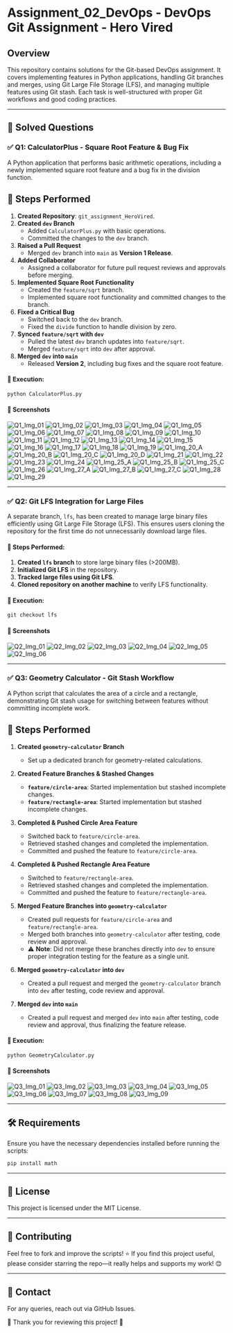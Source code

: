 # Assignment_02_DevOps - DevOps Git Assignment - Hero Vired

## Overview
This repository contains solutions for the Git-based DevOps assignment. It covers implementing features in Python applications, handling Git branches and merges, using Git Large File Storage (LFS), and managing multiple features using Git stash. Each task is well-structured with proper Git workflows and good coding practices.

---

## 🚀 Solved Questions

### ✅ Q1: CalculatorPlus - Square Root Feature & Bug Fix
A Python application that performs basic arithmetic operations, including a newly implemented square root feature and a bug fix in the division function.

## 📌 Steps Performed

1. **Created Repository**: `git_assignment_HeroVired`.  
2. **Created `dev` Branch**  
   - Added `CalculatorPlus.py` with basic operations.  
   - Committed the changes to the `dev` branch.  
3. **Raised a Pull Request**  
   - Merged `dev` branch into `main` as **Version 1 Release**.  
4. **Added Collaborator**  
   - Assigned a collaborator for future pull request reviews and approvals before merging.  
5. **Implemented Square Root Functionality**  
   - Created the `feature/sqrt` branch.  
   - Implemented square root functionality and committed changes to the branch.  
6. **Fixed a Critical Bug**  
   - Switched back to the `dev` branch.  
   - Fixed the `divide` function to handle division by zero.  
7. **Synced `feature/sqrt` with `dev`**  
   - Pulled the latest `dev` branch updates into `feature/sqrt`.  
   - Merged `feature/sqrt` into `dev` after approval.  
8. **Merged `dev` into `main`**  
   - Released **Version 2**, including bug fixes and the square root feature.  


#### 📌 Execution:
```cmd
python CalculatorPlus.py
```

#### 📸 Screenshots
<!-- Add relevant screenshots here -->
![Q1_Img_01](https://github.com/user-attachments/assets/26acc1f9-f36b-4c6f-895e-cd1b9b8bcc9b)
![Q1_Img_02](https://github.com/user-attachments/assets/4d52b815-8212-45b0-8b6e-5b72c55c3047)
![Q1_Img_03](https://github.com/user-attachments/assets/9ca67d52-f7af-46ab-b9db-e663c527cb83)
![Q1_Img_04](https://github.com/user-attachments/assets/3d838803-1676-4ab8-b96a-daaf4686e428)
![Q1_Img_05](https://github.com/user-attachments/assets/337aa884-e1e2-4427-b62f-9aef04a151f5)
![Q1_Img_06](https://github.com/user-attachments/assets/2b06eb1b-6991-4333-94fa-5da6df3fd94e)
![Q1_Img_07](https://github.com/user-attachments/assets/1f82c2f1-8a3a-4082-acf4-f3360dd4d498)
![Q1_Img_08](https://github.com/user-attachments/assets/cb9091c0-d2ca-40ec-9a48-10f8242de195)
![Q1_Img_09](https://github.com/user-attachments/assets/deb7f3ca-3643-42ff-9818-230dea438ecf)
![Q1_Img_10](https://github.com/user-attachments/assets/796bc239-3eea-4af1-8137-e4ddf898a9fe)
![Q1_Img_11](https://github.com/user-attachments/assets/067d616d-0471-44f5-97ef-77cdb03e56bc)
![Q1_Img_12](https://github.com/user-attachments/assets/c5b56008-2acf-4093-ba9a-fabf6bafe983)
![Q1_Img_13](https://github.com/user-attachments/assets/1ef1d438-999a-4d5f-b33c-1536d2c5040e)
![Q1_Img_14](https://github.com/user-attachments/assets/d2727556-45ff-40a5-a69a-b4db15c8e63e)
![Q1_Img_15](https://github.com/user-attachments/assets/059d887d-66d3-46a3-8606-d2f67db669e8)
![Q1_Img_16](https://github.com/user-attachments/assets/f3cccf8c-23b6-45ae-a768-e820cbe2c5be)
![Q1_Img_17](https://github.com/user-attachments/assets/4075e035-4384-490e-bae0-0ac9d02d3528)
![Q1_Img_18](https://github.com/user-attachments/assets/38e197d1-45ce-4326-b68a-8d09f9017205)
![Q1_Img_19](https://github.com/user-attachments/assets/4c543373-072e-463d-9532-698a46b94a10)
![Q1_Img_20_A](https://github.com/user-attachments/assets/33af0819-3b25-4a06-bd44-619e29ca06f8)
![Q1_Img_20_B](https://github.com/user-attachments/assets/236dd9e9-531c-4bbb-a83a-3369c44e7d54)
![Q1_Img_20_C](https://github.com/user-attachments/assets/5498a516-5833-45bb-9ebc-ed87de3c3ba0)
![Q1_Img_20_D](https://github.com/user-attachments/assets/298f445a-d375-4ed0-b167-7a60a9846271)
![Q1_Img_21](https://github.com/user-attachments/assets/0d353453-3f09-4092-87d2-1e5955189625)
![Q1_Img_22](https://github.com/user-attachments/assets/8aad590f-7cd8-4a33-82eb-86605d0ffa2a)
![Q1_Img_23](https://github.com/user-attachments/assets/f679e646-987e-4c66-ab9a-ca213f6168e0)
![Q1_Img_24](https://github.com/user-attachments/assets/bc91e9b1-9f9a-4907-93fa-914866d7662c)
![Q1_Img_25_A](https://github.com/user-attachments/assets/c2e576f3-027d-4624-bf2b-af871cc36fde)
![Q1_Img_25_B](https://github.com/user-attachments/assets/f5e24696-f0e1-40d9-9d98-45f9b761e2f3)
![Q1_Img_25_C](https://github.com/user-attachments/assets/8348395b-48f2-452b-baab-5b59833b4bad)
![Q1_Img_26](https://github.com/user-attachments/assets/1e1f6daa-3be3-4568-bc9b-fecb70a29d10)
![Q1_Img_27_A](https://github.com/user-attachments/assets/57d8dc18-7be0-4544-bcb2-babab877e89e)
![Q1_Img_27_B](https://github.com/user-attachments/assets/937c4afb-a791-4e50-84a7-0b42f32e9ba8)
![Q1_Img_27_C](https://github.com/user-attachments/assets/35695644-5096-4fce-8998-72e3ff6672eb)
![Q1_Img_28](https://github.com/user-attachments/assets/93795050-e265-4c4c-83e7-466a9b2f93ba)
![Q1_Img_29](https://github.com/user-attachments/assets/ce9386cb-01c6-47b6-85ec-e3ad2ec92c37)

---

### ✅ Q2: Git LFS Integration for Large Files
A separate branch, `lfs`, has been created to manage large binary files efficiently using Git Large File Storage (LFS). 
This ensures users cloning the repository for the first time do not unnecessarily download large files.

#### 📌 Steps Performed:
1. **Created `lfs` branch** to store large binary files (>200MB).
2. **Initialized Git LFS** in the repository.
3. **Tracked large files using Git LFS**.
4. **Cloned repository on another machine** to verify LFS functionality.

#### 📌 Execution:
```cmd
git checkout lfs
```

#### 📸 Screenshots
<!-- Add relevant screenshots here -->
![Q2_Img_01](https://github.com/user-attachments/assets/782ea1b8-7c94-486a-a89d-9896399f2b07)
![Q2_Img_02](https://github.com/user-attachments/assets/749d6093-7c4f-470b-8876-e5705b144989)
![Q2_Img_03](https://github.com/user-attachments/assets/fc775356-7bd7-40ff-bb3a-0f00567a3988)
![Q2_Img_04](https://github.com/user-attachments/assets/3e735bdb-3bb4-4992-8083-d4d3cd78001a)
![Q2_Img_05](https://github.com/user-attachments/assets/19374244-11aa-4a2c-a770-47400188c15b)
![Q2_Img_06](https://github.com/user-attachments/assets/1c5f75ee-eb28-4e4f-9c48-eb85b65af78d)

---

### ✅ Q3: Geometry Calculator - Git Stash Workflow
A Python script that calculates the area of a circle and a rectangle, demonstrating Git stash usage for switching between features without committing incomplete work.

## 📌 Steps Performed

1. **Created `geometry-calculator` Branch**  
   - Set up a dedicated branch for geometry-related calculations.  

2. **Created Feature Branches & Stashed Changes**  
   - **`feature/circle-area`**: Started implementation but stashed incomplete changes.  
   - **`feature/rectangle-area`**: Started implementation but stashed incomplete changes.  

3. **Completed & Pushed Circle Area Feature**  
   - Switched back to `feature/circle-area`.  
   - Retrieved stashed changes and completed the implementation.  
   - Committed and pushed the feature to `feature/circle-area`.  

4. **Completed & Pushed Rectangle Area Feature**  
   - Switched to `feature/rectangle-area`.  
   - Retrieved stashed changes and completed the implementation.  
   - Committed and pushed the feature to `feature/rectangle-area`.  

5. **Merged Feature Branches into `geometry-calculator`**  
   - Created pull requests for `feature/circle-area` and `feature/rectangle-area`.  
   - Merged both branches into `geometry-calculator` after testing, code review and approval.  
   - ⚠ **Note**: Did not merge these branches directly into `dev` to ensure proper integration testing for the feature as a single unit.  

6. **Merged `geometry-calculator` into `dev`**  
   - Created a pull request and merged the `geometry-calculator` branch into `dev` after testing, code review and approval.  

7. **Merged `dev` into `main`**  
   - Created a pull request and merged `dev` into `main` after testing, code review and approval, thus finalizing the feature release.  


#### 📌 Execution:
```cmd
python GeometryCalculator.py
```

#### 📸 Screenshots
<!-- Add relevant screenshots here -->
![Q3_Img_01](https://github.com/user-attachments/assets/1e517cf7-1bd7-4e35-814d-51b3a5ac5daa)
![Q3_Img_02](https://github.com/user-attachments/assets/794228cd-eeca-4e9f-a12f-20dd10ccbad1)
![Q3_Img_03](https://github.com/user-attachments/assets/587e847e-2110-401e-81c4-419e1d122f6a)
![Q3_Img_04](https://github.com/user-attachments/assets/f39f4688-e7af-46ff-8d5b-56a769f11320)
![Q3_Img_05](https://github.com/user-attachments/assets/b244a36b-b414-4852-a56c-5aecd53a29a4)
![Q3_Img_06](https://github.com/user-attachments/assets/1a47a0cd-3b6c-4b06-9d0f-d9683017853d)
![Q3_Img_07](https://github.com/user-attachments/assets/eea9af16-97bf-4f76-8ffb-bbc18b75dd64)
![Q3_Img_08](https://github.com/user-attachments/assets/d26d7889-d07e-456b-9517-5c803111c6e5)
![Q3_Img_09](https://github.com/user-attachments/assets/c26f1810-8378-48e1-8196-9aca0f26b6d4)

---

## 🛠️ Requirements
Ensure you have the necessary dependencies installed before running the scripts:
```cmd
pip install math
```

---

## 📜 License
This project is licensed under the MIT License.

---

## 🤝 Contributing
Feel free to fork and improve the scripts! ⭐ If you find this project useful, please consider starring the repo—it really helps and supports my work! 😊

---

## 📧 Contact
For any queries, reach out via GitHub Issues.

🎯 Thank you for reviewing this project! 🚀
